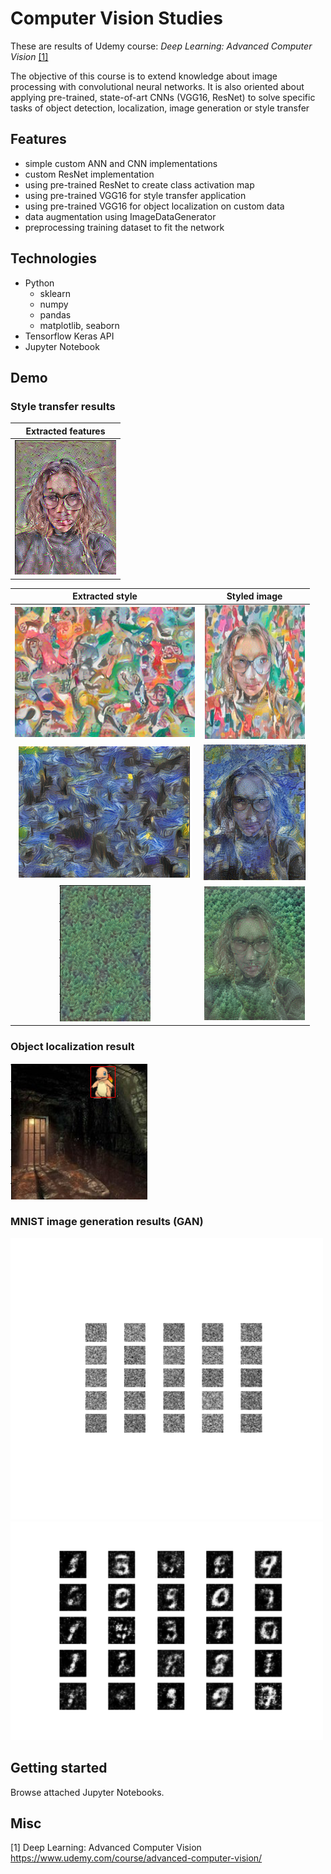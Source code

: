 # Computer Vision Studies

These are results of Udemy course: *Deep Learning: Advanced Computer Vision* [[1]](#1)

The objective of this course is to extend knowledge about image processing with convolutional neural networks. It is also oriented about applying pre-trained, state-of-art CNNs (VGG16, ResNet) to solve specific tasks of object detection, localization, image generation or style transfer

## Features

- simple custom ANN and CNN implementations
- custom ResNet implementation
- using pre-trained ResNet to create class activation map
- using pre-trained VGG16 for style transfer application
- using pre-trained VGG16 for object localization on custom data
- data augmentation using ImageDataGenerator
- preprocessing training dataset to fit the network

## Technologies

- Python
    - sklearn
    - numpy
    - pandas
    - matplotlib, seaborn
- Tensorflow Keras API
- Jupyter Notebook

## Demo

### Style transfer results

Extracted features            | 
:-------------------------:|
![](https://github.com/kwarc-agat/study-computer-vision/blob/main/imgs_style_transfer/persons_outline.png?raw=true) |

Extracted style            |  Styled image
:-------------------------:|:-------------------------:
![](https://github.com/kwarc-agat/study-computer-vision/blob/main/imgs_style_transfer/extracted_style1.png?raw=true)  |  ![](https://github.com/kwarc-agat/study-computer-vision/blob/main/imgs_style_transfer/styled_person1.png?raw=true)
![](https://github.com/kwarc-agat/study-computer-vision/blob/main/imgs_style_transfer/extracted_style2.png?raw=true)  |  ![](https://github.com/kwarc-agat/study-computer-vision/blob/main/imgs_style_transfer/styled_person2.png?raw=true)
![](https://github.com/kwarc-agat/study-computer-vision/blob/main/imgs_style_transfer/extracted_style3.png?raw=true)  |  ![](https://github.com/kwarc-agat/study-computer-vision/blob/main/imgs_style_transfer/styled_person3.png?raw=true)

### Object localization result

![](https://github.com/kwarc-agat/study-computer-vision/blob/main/object_detection.png?raw=true)

### MNIST image generation results (GAN)

<img src="https://github.com/kwarc-agat/study-computer-vision/blob/main/learning_mnist.gif?raw=true" width="500" height="450" />

<img src="https://github.com/kwarc-agat/study-computer-vision/blob/main/gan_mnist.png?raw=true" width="500" height="350">

## Getting started

Browse attached Jupyter Notebooks.

## Misc

<a id="1">[1]</a> Deep Learning: Advanced Computer Vision https://www.udemy.com/course/advanced-computer-vision/